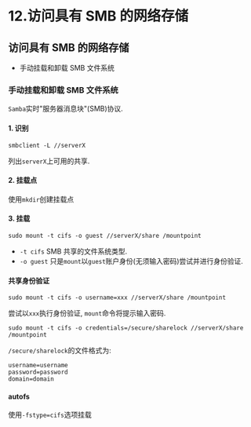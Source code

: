 # 12.访问具有 SMB 的网络存储

## 访问具有 SMB 的网络存储

* 手动挂载和卸载 SMB 文件系统

### 手动挂载和卸载 SMB 文件系统

`Samba`实时"服务器消息块"(SMB)协议.

#### 1. 识别

```
smbclient -L //serverX
```

列出`serverX`上可用的共享.

#### 2. 挂载点

使用`mkdir`创建挂载点

#### 3. 挂载

```
sudo mount -t cifs -o guest //serverX/share /mountpoint
```

* `-t cifs` SMB 共享的文件系统类型.
* `-o guest` 只是`mount`以`guest`账户身份(无须输入密码)尝试并进行身份验证.

#### 共享身份验证

```
sudo mount -t cifs -o username=xxx //serverX/share /mountpoint
```

尝试以`xxx`执行身份验证, `mount`命令将提示输入密码.

```
sudo mount -t cifs -o credentials=/secure/sharelock //serverX/share /mountpoint
```

`/secure/sharelock`的文件格式为:

```
username=username
password=password
domain=domain
```

#### autofs

使用`-fstype=cifs`选项挂载

